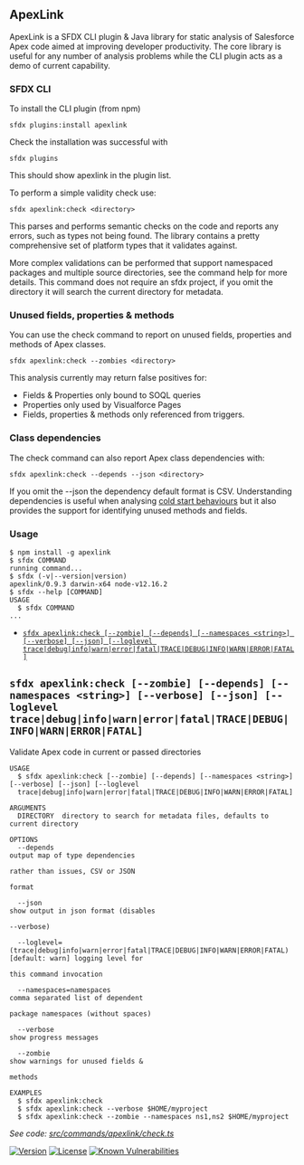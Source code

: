 ## ApexLink

ApexLink is a SFDX CLI plugin & Java library for static analysis of Salesforce Apex code aimed at improving developer 
productivity. The core library is useful for any number of analysis problems while the CLI plugin acts as a demo of 
current capability.
 
### SFDX CLI

To install the CLI plugin (from npm)

    sfdx plugins:install apexlink

Check the installation was successful with

    sfdx plugins
     
This should show apexlink in the plugin list.      

To perform a simple validity check use:

    sfdx apexlink:check <directory>

This parses and performs semantic checks on the code and reports any errors, such as types not being found. The library
contains a pretty comprehensive set of platform types that it validates against.

More complex validations can be performed that support namespaced packages and multiple source directories, see the 
command help for more details. This command does not require an sfdx project, if you omit the directory it will search 
the current directory for metadata.  

### Unused fields, properties & methods

You can use the check command to report on unused fields, properties and methods of Apex classes. 

    sfdx apexlink:check --zombies <directory>

This analysis currently may return false positives for:
*  Fields & Properties only bound to SOQL queries
*  Properties only used by Visualforce Pages
*  Fields, properties & methods only referenced from triggers.   

### Class dependencies

The check command can also report Apex class dependencies with:

    sfdx apexlink:check --depends --json <directory>

If you omit the --json the dependency default format is CSV. Understanding dependencies is useful when analysing 
[cold start behaviours](https://nawforce.blog/2019/02/25/apex-cold-starts-and-class-caching-misses/) but it also 
provides the support for identifying unused methods and fields. 

### Usage

<!-- toc -->

<!-- tocstop -->
<!-- install -->
<!-- usage -->
```sh-session
$ npm install -g apexlink
$ sfdx COMMAND
running command...
$ sfdx (-v|--version|version)
apexlink/0.9.3 darwin-x64 node-v12.16.2
$ sfdx --help [COMMAND]
USAGE
  $ sfdx COMMAND
...
```
<!-- usagestop -->
<!-- commands -->
* [`sfdx apexlink:check [--zombie] [--depends] [--namespaces <string>] [--verbose] [--json] [--loglevel trace|debug|info|warn|error|fatal|TRACE|DEBUG|INFO|WARN|ERROR|FATAL]`](#sfdx-apexlinkcheck---zombie---depends---namespaces-string---verbose---json---loglevel-tracedebuginfowarnerrorfataltracedebuginfowarnerrorfatal)

## `sfdx apexlink:check [--zombie] [--depends] [--namespaces <string>] [--verbose] [--json] [--loglevel trace|debug|info|warn|error|fatal|TRACE|DEBUG|INFO|WARN|ERROR|FATAL]`

Validate Apex code in current or passed directories

```
USAGE
  $ sfdx apexlink:check [--zombie] [--depends] [--namespaces <string>] [--verbose] [--json] [--loglevel 
  trace|debug|info|warn|error|fatal|TRACE|DEBUG|INFO|WARN|ERROR|FATAL]

ARGUMENTS
  DIRECTORY  directory to search for metadata files, defaults to current directory

OPTIONS
  --depends                                                                         output map of type dependencies
                                                                                    rather than issues, CSV or JSON
                                                                                    format

  --json                                                                            show output in json format (disables
                                                                                    --verbose)

  --loglevel=(trace|debug|info|warn|error|fatal|TRACE|DEBUG|INFO|WARN|ERROR|FATAL)  [default: warn] logging level for
                                                                                    this command invocation

  --namespaces=namespaces                                                           comma separated list of dependent
                                                                                    package namespaces (without spaces)

  --verbose                                                                         show progress messages

  --zombie                                                                          show warnings for unused fields &
                                                                                    methods

EXAMPLES
  $ sfdx apexlink:check
  $ sfdx apexlink:check --verbose $HOME/myproject
  $ sfdx apexlink:check --zombie --namespaces ns1,ns2 $HOME/myproject
```

_See code: [src/commands/apexlink/check.ts](https://github.com/nawforce/apexlink/blob/v0.9.1/src/commands/apexlink/check.ts)_
<!-- commandsstop -->

[![Version](https://img.shields.io/npm/v/apexlink.svg)](https://npmjs.org/package/apexlink)
[![License](https://img.shields.io/npm/l/apexlink.svg)](https://github.com/nawforce/apexlink/blob/master/package.json)
[![Known Vulnerabilities](https://snyk.io/test/github/nawforce/apexlink/badge.svg)](https://snyk.io/test/github/nawforce/apexlink)
